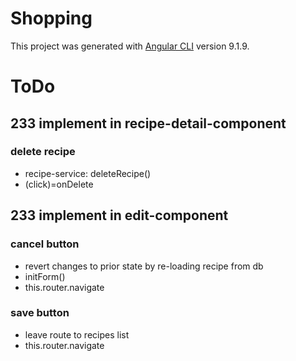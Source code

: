 # Shopping

This project was generated with [Angular CLI](https://github.com/angular/angular-cli) version 9.1.9.

# ToDo 
## 233 implement in recipe-detail-component
### delete recipe
* recipe-service: deleteRecipe()
* (click)=onDelete

## 233 implement in edit-component
### cancel button
* revert changes to prior state by re-loading recipe from db
* initForm()
* this.router.navigate
### save button
* leave route to recipes list
* this.router.navigate